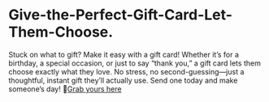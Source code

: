 # Give-the-Perfect-Gift-Card-Let-Them-Choose.
Stuck on what to gift? Make it easy with a gift card! Whether it’s for a birthday, a special occasion, or just to say “thank you,” a gift card lets them choose exactly what they love. No stress, no second-guessing—just a thoughtful, instant gift they’ll actually use. Send one today and make someone’s day!
🎁[Grab yours here](https://giftcardhouse.takesup.shop/qaCZX8GP3VjW7f9mReYcwN6.html)
